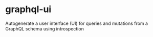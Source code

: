 # graphql-ui
Autogenerate a user interface (UI) for queries and mutations from a GraphQL schema using introspection
